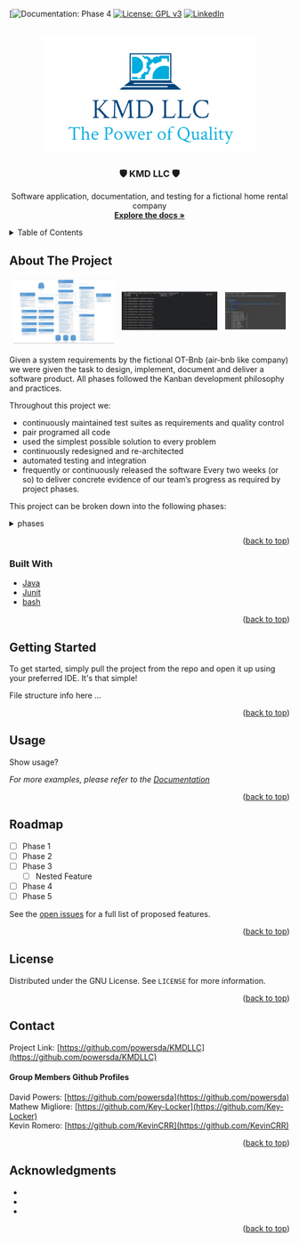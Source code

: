<div id="top"></div>

<!-- PROJECT SHIELDS -->
<!--
*** I'm using markdown "reference style" links for readability.
*** Reference links are enclosed in brackets [ ] instead of parentheses ( ).
*** See the bottom of this document for the declaration of the reference variables
*** for contributors-url, forks-url, etc. This is an optional, concise syntax you may use.
*** https://www.markdownguide.org/basic-syntax/#reference-style-links
-->
[![Documentation: Phase 4](https://github.com/powersda/KMDLLC/tree/main/documentation)
[![License: GPL v3](https://img.shields.io/badge/License-GPLv3-blue.svg)](https://www.gnu.org/licenses/gpl-3.0)
[![LinkedIn][linkedin-shield]][linkedin-url]



<!-- PROJECT LOGO -->
<br />
<div align="center">
  <a href="https://github.com/powersda/KMDLLC">
    <img src="https://github.com/powersda/KMDLLC/blob/main/images/logo.png?raw=true" alt="Logo" width="384px" height="211px">
  </a>

<h3 align="center">🛡️ KMD LLC 🛡️</h3>

  <p align="center">
    Software application, documentation, and testing for a fictional home rental company 
    <br />
    <a href="https://github.com/powersda/KMDLLC/tree/main/documentation"><strong>Explore the docs »</strong></a>
    <br />
  </p>
</div>



<!-- TABLE OF CONTENTS -->
<details>
  <summary>Table of Contents</summary>
  <ol>
    <li>
      <a href="#about-the-project">About The Project</a>
      <ul>
        <li><a href="#built-with">Built With</a></li>
      </ul>
    </li>
    <li>
      <a href="#getting-started">Getting Started</a>
    </li>
    <li><a href="#usage">Usage</a></li>
    <li><a href="#roadmap">Roadmap</a></li>
    <li><a href="#license">License</a></li>
    <li><a href="#contact">Contact</a></li>
    <li><a href="#acknowledgments">Acknowledgments</a></li>
  </ol>
</details>



<!-- ABOUT THE PROJECT -->
## About The Project

<table outline="none">
<thead>
  <tr>
    <td style="border: none!important;"><img src="https://github.com/powersda/KMDLLC/blob/main/images/UML.png?raw=true" alt="UML"></td>
    <td style="border: none!important;"><img src="https://github.com/powersda/KMDLLC/blob/main/images/testsreport.png?raw=true" alt="Black Box Test"></td>
    <td style="border: none!important;"><img src="https://github.com/powersda/KMDLLC/blob/main/images/unittest.png?raw=true" alt="Unit Test"></td>
  </tr>
</thead>
</table>




Given a system requirements by the fictional OT-Bnb (air-bnb like company) we were given the task to design, implement, document and deliver a software product. All phases followed the Kanban development philosophy and practices. 

Throughout this project we:

* continuously maintained test suites as requirements and quality control
* pair programed all code
* used the simplest possible solution to every problem
* continuously redesigned and re-architected
* automated testing and integration
* frequently or continuously released the software Every two weeks (or so) to deliver concrete evidence of our team’s progress as required by project phases.

This project can be broken down into the following phases:

<details>
  <summary>phases</summary>
  <ol>
    <li>
	Phase #1 Front End Requirements: Read the software requirements provided, correct any constraints in the documentation with the client, create a plan of the system from the given requirements, and finally  create a set of black box tests from the requirements.
	</li>
	<li>
Phase #2 Front End Rapid Prototype: Create the system's prototype using the plan created in phase #1. Find any misconceptions made in the first phase and correct them with future implementations in mind. Create and document the system's architecture. 
</li>
<li>
Phase #3 Front End Requirements Testing: Use the black box tests created in the first phase to autonomously test the prototype with bash scripts. Correct any more miscomseptions made in the previous phases for both tests and program functionality. 
</li>
<li>
Phase #4  Unit Testing: Using JUnit, create unit tests for two methods within the application, these test implement decision testing and statement coverage. Create a report for the tests.
</li>
<li>
 Phase #5  Integration and Delivery: With the provided backend, hook it up to the create front-end and test if it works as client specified. 
</li>
</ol>
</details>

 
<p align="right">(<a href="#top">back to top</a>)</p>



### Built With

* [Java](https://www.java.com/en/)
* [Junit](https://junit.org/junit5/)
* [bash](https://www.gnu.org/software/bash/)

<p align="right">(<a href="#top">back to top</a>)</p>



<!-- GETTING STARTED -->
## Getting Started

To get started, simply pull the project from the repo and open it up using your preferred IDE. It's that simple!

File structure info here ...

<p align="right">(<a href="#top">back to top</a>)</p>



<!-- USAGE EXAMPLES -->
## Usage

Show usage?

_For more examples, please refer to the [Documentation](https://github.com/powersda/KMDLLC/tree/main/documentation)_

<p align="right">(<a href="#top">back to top</a>)</p>

<!-- ROADMAP -->
## Roadmap

- [ ] Phase 1
- [ ] Phase 2
- [ ] Phase 3
    - [ ] Nested Feature
 - [ ] Phase 4
 - [ ] Phase 5

See the [open issues](https://github.com/powersda/KMDLLC/tree/main/documentation) for a full list of proposed features.

<p align="right">(<a href="#top">back to top</a>)</p>

<!-- LICENSE -->
## License

Distributed under the GNU License. See `LICENSE` for more information.

<p align="right">(<a href="#top">back to top</a>)</p>



<!-- CONTACT -->
## Contact
Project Link: [https://github.com/powersda/KMDLLC](https://github.com/powersda/KMDLLC)

#### Group Members Github Profiles
David Powers: [https://github.com/powersda](https://github.com/powersda)
<br/>
Mathew Migliore: [https://github.com/Key-Locker](https://github.com/Key-Locker)
<br/>
Kevin Romero: [https://github.com/KevinCRR](https://github.com/KevinCRR)

<p align="right">(<a href="#top">back to top</a>)</p>

<!-- ACKNOWLEDGMENTS -->
## Acknowledgments

* []()
* []()
* []()

<p align="right">(<a href="#top">back to top</a>)</p>

<!-- MARKDOWN LINKS & IMAGES -->
<!-- https://www.markdownguide.org/basic-syntax/#reference-style-links -->
[linkedin-shield]: https://img.shields.io/badge/-LinkedIn-black.svg?style=for-the-badge&logo=linkedin&colorB=555
[linkedin-url]: https://linkedin.com/in/linkedin_username

